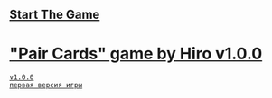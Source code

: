 ## <a href="https://h1rohamada.github.io/pairCards/index.html" />Start The Game
# "Pair Cards" game by Hiro v1.0.0
    v1.0.0
    первая версия игры

